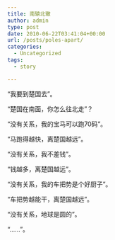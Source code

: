 ```yaml
---
title: 南辕北辙
author: admin
type: post
date: 2010-06-22T03:41:04+00:00
url: /posts/poles-apart/
categories:
  - Uncategorized
tags:
  - story

---
```

“我要到楚国去”。

“楚国在南面，你怎么往北走”？
  
“没有关系，我的宝马可以跑70码”。

“马跑得越快，离楚国越远”。
  
“没有关系，我不差钱”。

“钱越多，离楚国越远”。
  
“没有关系，我的车把势是个好厨子”。

“车把势越能干，离楚国越远”。
  
“没有关系，地球是圆的”。

“……”。